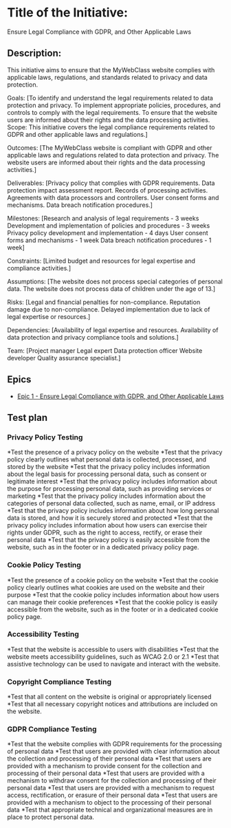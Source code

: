 # Title of the Initiative: 
Ensure Legal Compliance with GDPR, and Other Applicable Laws

## Description: 
This initiative aims to ensure that the MyWebClass website complies with applicable laws, regulations, and standards related to privacy and data protection.

Goals:
[To identify and understand the legal requirements related to data protection and privacy.
To implement appropriate policies, procedures, and controls to comply with the legal requirements.
To ensure that the website users are informed about their rights and the data processing activities.
Scope: This initiative covers the legal compliance requirements related to GDPR and other applicable laws and regulations.]

Outcomes:
[The MyWebClass website is compliant with GDPR and other applicable laws and regulations related to data protection and privacy.
The website users are informed about their rights and the data processing activities.]

Deliverables:
[Privacy policy that complies with GDPR requirements.
Data protection impact assessment report.
Records of processing activities.
Agreements with data processors and controllers.
User consent forms and mechanisms.
Data breach notification procedures.]

Milestones:
[Research and analysis of legal requirements - 3 weeks
Development and implementation of policies and procedures - 3 weeks
Privacy policy development and implementation - 4 days
User consent forms and mechanisms - 1 week
Data breach notification procedures - 1 week]

Constraints:
[Limited budget and resources for legal expertise and compliance activities.]

Assumptions:
[The website does not process special categories of personal data.
The website does not process data of children under the age of 13.]

Risks:
[Legal and financial penalties for non-compliance.
Reputation damage due to non-compliance.
Delayed implementation due to lack of legal expertise or resources.]

Dependencies:
[Availability of legal expertise and resources.
Availability of data protection and privacy compliance tools and solutions.]

Team:
[Project manager
Legal expert
Data protection officer
Website developer
Quality assurance specialist.]

## Epics
* [Epic 1 - Ensure Legal Compliance with GDPR, and Other Applicable Laws](https://github.com/rk864/mywebclass-agile-docs/blob/6e1495b1b5227e8db0da0511c35c7fadf7666bce/documentation/Theme1_MyWebClass.org%20Website%20Development/initiatives/Initiative3_Ensure%20Legal%20Compliance%20with%20Data%20Protection,%20Copyright,%20and%20Other%20Applicable%20Laws/Epic_1:%20Ensure%20GDPR%20Compliance/Epic1%20-%20ensure%20compliance%20with%20the%20General%20Data%20Protection%20Regulation%20GDPR.md)

## Test plan
### Privacy Policy Testing
*Test the presence of a privacy policy on the website
*Test that the privacy policy clearly outlines what personal data is collected, processed, and stored by the website
*Test that the privacy policy includes information about the legal basis for processing personal data, such as consent or legitimate interest
*Test that the privacy policy includes information about the purpose for processing personal data, such as providing services or marketing
*Test that the privacy policy includes information about the categories of personal data collected, such as name, email, or IP address
*Test that the privacy policy includes information about how long personal data is stored, and how it is securely stored and protected
*Test that the privacy policy includes information about how users can exercise their rights under GDPR, such as the right to access, rectify, or erase their personal data
*Test that the privacy policy is easily accessible from the website, such as in the footer or in a dedicated privacy policy page.
### Cookie Policy Testing
*Test the presence of a cookie policy on the website
*Test that the cookie policy clearly outlines what cookies are used on the website and their purpose
*Test that the cookie policy includes information about how users can manage their cookie preferences
*Test that the cookie policy is easily accessible from the website, such as in the footer or in a dedicated cookie policy page.
### Accessibility Testing
*Test that the website is accessible to users with disabilities
*Test that the website meets accessibility guidelines, such as WCAG 2.0 or 2.1
*Test that assistive technology can be used to navigate and interact with the website.
### Copyright Compliance Testing
*Test that all content on the website is original or appropriately licensed
*Test that all necessary copyright notices and attributions are included on the website.
### GDPR Compliance Testing
*Test that the website complies with GDPR requirements for the processing of personal data
*Test that users are provided with clear information about the collection and processing of their personal data
*Test that users are provided with a mechanism to provide consent for the collection and processing of their personal data
*Test that users are provided with a mechanism to withdraw consent for the collection and processing of their personal data
*Test that users are provided with a mechanism to request access, rectification, or erasure of their personal data
*Test that users are provided with a mechanism to object to the processing of their personal data
*Test that appropriate technical and organizational measures are in place to protect personal data.
